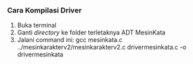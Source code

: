 ### Cara Kompilasi Driver
  1. Buka terminal
  3. Ganti _directory_ ke folder terletaknya ADT MesinKata
  2. Jalani command ini: gcc mesinkata.c ../mesinkarakterv2/mesinkarakterv2.c drivermesinkata.c -o drivermesinkata
